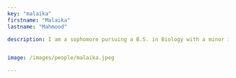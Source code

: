 ```yaml
---
key: "malaika"
firstname: "Malaika"
lastname: "Mahmood"

description: I am a sophomore pursuing a B.S. in Biology with a minor in chemistry and a concentration in mathematics. Currently I am serving as President of Student Wellness Advisory Board, Vice President of Psychology Club, and Public Relations Representative for Biology Club. Along with this, I am a research assistant for the CIRCLES Project, where I am tasked with planning and organizing various scenarios related to the experiments. This wonderful opportunity has given me a chance to gain research experience first hand, and work with many different kinds of scientists. After graduation, my goal is to attend graduate school to obtain my PhD in neuroscience. <a href="mm2878@scarletmail.rutgers.edu">Email Me</a>


image: /images/people/malaika.jpeg

---
```


